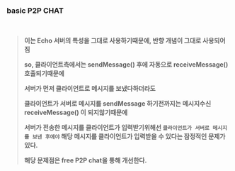### basic P2P CHAT

<br>

> **이는 Echo 서버의 특성을 그대로 사용하기때문에, 반향 개념이 그대로 사용되어짐**
> 
> **so, 클라이언트측에서는 sendMessage() 후에 자동으로 receiveMessage() 호출되기때문에**
> 
> **서버가 먼저 클라이언트로 메시지를 보냈다하더라도**
> 
> **클라이언트가 서버로 메시지를 sendMessage 하기전까지는 메시지수신 receiveMessage() 이 되지않기때문에**
> 
> **서버가 전송한 메시지를 클라이언트가 입력받기위해선 `클라이언트가 서버로 메시지를 보낸 후에야` 해당 메시지를 클라이언트가 입력받을 수 있다는 잠정적인 문제가 있다.**
>
> **해당 문제점은 free P2P chat을 통해 개선한다.**
> 
